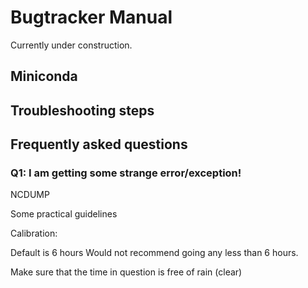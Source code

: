 # Bugtracker Manual

Currently under construction.



## Miniconda




## Troubleshooting steps

  



## Frequently asked questions

### Q1: I am getting some strange error/exception!



NCDUMP



Some practical guidelines


Calibration:

Default is 6 hours
Would not recommend going any less than 6 hours.

Make sure that the time in question is free of rain (clear)